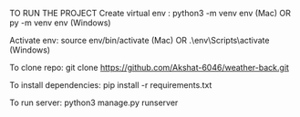 TO RUN THE PROJECT
Create virtual env : python3 -m venv env (Mac)    OR     py -m venv env    (Windows) 

Activate env: source env/bin/activate (Mac)      OR .\env\Scripts\activate  (Windows)

To clone repo:  git clone https://github.com/Akshat-6046/weather-back.git

To install dependencies: pip install -r requirements.txt

To run server: python3 manage.py runserver
